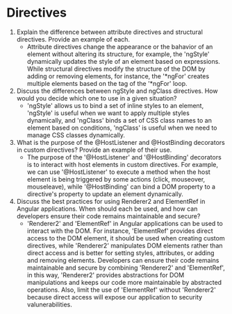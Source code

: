 # Directives
1. Explain the difference between attribute directives and structural directives. Provide an example of each.
   - Attribute directives change the appearance or the bahavior of an element without altering its structure, for example, the 'ngStyle' dynamically updates the style of an element based on expressions. While structural directives modify the structure of the DOM by adding or removing elements, for instance, the '*ngFor' creates multiple elements based on the tag of the '*ngFor' loop.
2. Discuss the differences between ngStyle and ngClass directives. How would you decide which one to use in a given situation?
   - 'ngStyle' allows us to bind a set of inline styles to an element, 'ngStyle' is useful when we want to apply multiple styles dynamically, and 'ngClass' binds a set of CSS class names to an element based on conditions, 'ngClass' is useful when we need to manage CSS classes dynamically.
3. What is the purpose of the @HostListener and @HostBinding decorators in custom directives? Provide an example of their use.
   - The purpose of the '@HostListener' and '@HostBinding' decorators is to interact with host elements in custom directives. For example, we can use '@HostListener' to execute a method when the host element is being triggered by some actions (click, mouseover, mouseleave), while '@HostBinding' can bind a DOM property to a directive's property to update an element dynamically.
4. Discuss the best practices for using Renderer2 and ElementRef in Angular applications. When should each be used, and how can developers ensure their code remains maintainable and secure?
   - 'Renderer2' and 'ElementRef' in Angular applications can be used to interact with the DOM. For instance, 'ElementRef' provides direct access to the DOM element, it should be used when creating custom directives, while 'Renderer2' manipulates DOM elements rather than direct access and is better for setting styles, attributes, or adding and removing elements. Developers can ensure their code remains maintainable and secure by combining 'Renderer2' and 'ElementRef', in this way, 'Renderer2' provides abstractions for DOM manipulations and keeps our code more maintainable by abstracted operations. Also, limit the use of 'ElementRef' without 'Renderer2' because direct access will expose our application to security valunerabilities.
